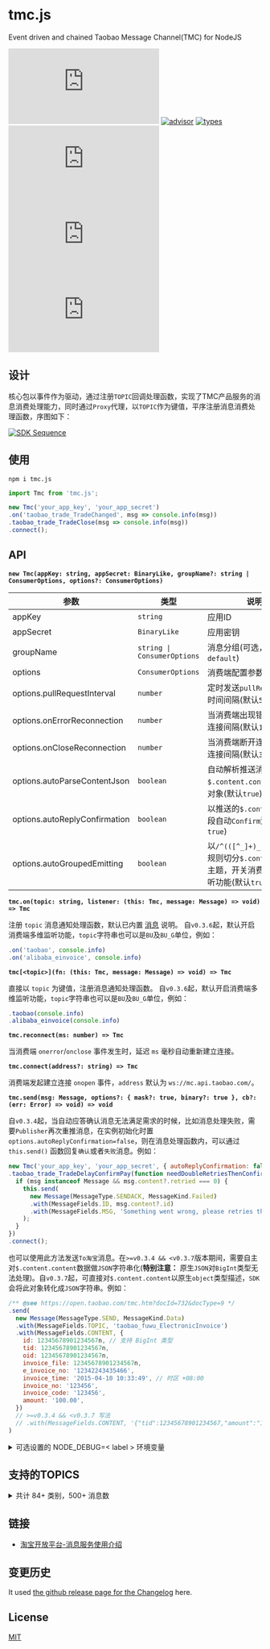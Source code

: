 # tmc.js

Event driven and chained Taobao Message Channel(TMC) for NodeJS

[![release](https://img.shields.io/npm/v/tmc.js)](https://github.com/TheNorthMemory/tmc.js/releases)
[![advisor](https://snyk.io/advisor/npm-package/tmc.js/badge.svg)](https://snyk.io/advisor/npm-package/tmc.js)
[![types](https://img.shields.io/badge/types-included-blue)](https://www.npmjs.com/package/tmc.js)
[![requirement](https://img.shields.io/node/v/tmc.js)](https://www.npmjs.com/package/tmc.js)
[![downloads](https://img.shields.io/npm/dm/tmc.js)](https://www.npmjs.com/package/tmc.js)
[![license](https://img.shields.io/npm/l/tmc.js)](https://www.npmjs.com/package/tmc.js)

## 设计

核心包以事件作为驱动，通过注册`TOPIC`回调处理函数，实现了TMC产品服务的消息消费处理能力，同时通过`Proxy`代理，以`TOPIC`作为键值，平序注册消息消费处理函数，序图如下：

[![SDK Sequence](./.github/sdk-sequence.svg)](./.github/sdk-sequence.mmd)

## 使用

`npm i tmc.js`

```js
import Tmc from 'tmc.js';

new Tmc('your_app_key', 'your_app_secret')
.on('taobao_trade_TradeChanged', msg => console.info(msg))
.taobao_trade_TradeClose(msg => console.info(msg))
.connect();
```

## API

**`new Tmc(appKey: string, appSecret: BinaryLike, groupName?: string | ConsumerOptions, options?: ConsumerOptions)`**

| 参数 | 类型 | 说明 |
| --- | --- | --- |
| appKey | `string` | 应用ID |
| appSecret | `BinaryLike` | 应用密钥 |
| groupName | `string \| ConsumerOptions` | 消息分组(可选，默认`default`) |
| options | `ConsumerOptions` | 消费端配置参数(可选) |
| options.pullRequestInterval | `number` | 定时发送`pullRequest`请求时间间隔(默认`5000`毫秒) |
| options.onErrorReconnection | `number` | 当消费端出现错误，重试连接间隔(默认`15000`毫秒) |
| options.onCloseReconnection | `number` | 当消费端断开连接，重试连接间隔(默认`3000`毫秒) |
| options.autoParseContentJson | `boolean` | 自动解析推送消息`$.content.content`字段为对象(默认`true`) |
| options.autoReplyConfirmation | `boolean` | 以推送的`$.content.id`字段自动`Confirm`消息(默认`true`) |
| options.autoGroupedEmitting | `boolean` | 以`/^(([^_]+)_[^_]+)_.+/`规则切分`$.content.topic`主题，开关消费端多维监听功能(默认`true`) |

**`tmc.on(topic: string, listener: (this: Tmc, message: Message) => void) => Tmc`**

注册 `topic` 消息通知处理函数，默认已内置 [消息](./types/message.in.d.ts) 说明。
自`v0.3.6`起，默认开启消费端多维监听功能，`topic`字符串也可以是`BU`及`BU_G`单位，例如：

```js
.on('taobao', console.info)
.on('alibaba_einvoice', console.info)
```

**`tmc[<topic>](fn: (this: Tmc, message: Message) => void) => Tmc`**

直接以 `topic` 为键值，注册消息通知处理函数。
自`v0.3.6`起，默认开启消费端多维监听功能，`topic`字符串也可以是`BU`及`BU_G`单位，例如：

```js
.taobao(console.info)
.alibaba_einvoice(console.info)
```

**`tmc.reconnect(ms: number) => Tmc`**

当消费端 `onerror`/`onclose` 事件发生时，延迟 `ms` 毫秒自动重新建立连接。

**`tmc.connect(address?: string) => Tmc`**

消费端发起建立连接 `onopen` 事件，`address` 默认为 `ws://mc.api.taobao.com/`。

**`tmc.send(msg: Message, options?: { mask?: true, binary?: true }, cb?: (err: Error) => void) => void`**

自`v0.3.4`起，当自动应答确认消息无法满足需求的时候，比如消息处理失败，需要`Publisher`再次重推消息，在实例初始化时置`options.autoReplyConfirmation=false`，则在消息处理函数内，可以通过 `this.send()` 函数回复`确认`或者`失败`消息。例如：

```js
new Tmc('your_app_key', 'your_app_secret', { autoReplyConfirmation: false })
.taobao_trade_TradeDelayConfirmPay(function needDoubleRetriesThenConfirm(msg) {
  if (msg instanceof Message && msg.content?.retried === 0) {
    this.send(
      new Message(MessageType.SENDACK, MessageKind.Failed)
      .with(MessageFields.ID, msg.content?.id)
      .with(MessageFields.MSG, 'Something went wrong, please retries this ID.')
    );
  }
})
.connect();
```

也可以使用此方法发送`To淘宝`消息。在`>=v0.3.4 && <v0.3.7`版本期间，需要自主对`$.content.content`数据做`JSON`字符串化(**特别注意：** 原生`JSON`对`BigInt`类型无法处理)。自`v0.3.7`起，可直接对`$.content.content`以原生`object`类型描述，`SDK`会将此对象转化成`JSON`字符串。例如：

```js
/** @see https://open.taobao.com/tmc.htm?docId=732&docType=9 */
.send(
  new Message(MessageType.SEND, MessageKind.Data)
  .with(MessageFields.TOPIC, 'taobao_fuwu_ElectronicInvoice')
  .with(MessageFields.CONTENT, {
    id: 12345678901234567n, // 支持 BigInt 类型
    tid: 12345678901234567n,
    oid: 12345678901234567n,
    invoice_file: 12345678901234567n,
    e_invoice_no: '12342243435466',
    invoice_time: '2015-04-10 10:33:49', // 时区 +08:00
    invoice_no: '123456',
    invoice_code: '123456',
    amount: '100.00',
  })
  // >=v0.3.4 && <v0.3.7 写法
  // .with(MessageFields.CONTENT, '{"tid":12345678901234567,"amount":"100.00"}')
)
```

<details><summary>可选设置的 NODE_DEBUG=< label > 环境变量</summary>

| label | 说明 |
| --- | --- |
| `tmc:onping` | 开启 `onping` 时的日志
| `tmc:onopen` | 开启 `onopen` 时的日志
| `tmc:onpull` | 开启 `onpull` 时的日志
| `tmc:onerror` | 开启 `onerror` 时的日志
| `tmc:onclose` | 开启 `onclose` 时的日志
| `tmc:onmessage*` | 开启全部 `onmessage` 时的日志(即`From`淘宝消息)
| `tmc:onmessage:connect` | 开启消费端发起连接 `connect` 时的日志
| `tmc:onmessage:connectack` | 开启消费端回复连接 `connectack` 时的日志
| `tmc:onmessage:send` | 开启消费端接收到(即`From`淘宝) `send` 的消息时的日志
| `tmc:onmessage:sendack` | 当消费端收到(`From`淘宝)消息，消费端消息处理失败，需要服务端重发，须回复`SENDACK(3)`及`FLAG`字典值时的日志
| `tmc:onmessage:send:confirm` | 开启消费端回复接收到的(即`From`淘宝消息)，发送自动确认 `send:confirm` 时的日志

</details>

## 支持的TOPICS

<details><summary>共计 84+ 类别，500+ 消息数</summary>

| 类别 | 消息数 |
| --- | --- |
| 淘宝交易 | 25 |
| 淘宝退款 | 13 |
| 淘宝商品 | 13 |
| 淘宝分销 | 27 |
| 淘宝点点 | 12 |
| 淘宝火车票 | 6 |
| 平台消息 | 9 |
| 交易全链路 | 3 |
| 淘宝机票 | 15 |
| 导购平台 | 21 |
| 淘宝汽车票 | 4 |
| 服务市场 | 9 |
| 天猫服务 | 26 |
| 天猫美妆 | 2 |
| 聚石塔 | 9 |
| 淘宝物流 | 1 |
| 阿里通信 | 19 |
| 天猫魔盒 | 2 |
| 营销平台 | 1 |
| OpenIM消息 | 1 |
| 网上法庭 | 8 |
| 电子发票 | 21 |
| 航旅度假交易 | 8 |
| YunOS YoC | 2 |
| 淘宝直播API | 3 |
| 阿里物联 | 2 |
| 全球购跨境物流 | 1 |
| 零售plus | 8 |
| 客户运营平台API | 19 |
| AE-交易 | 10 |
| 五道口配送 | 5 |
| 百川 | 2 |
| 闲鱼 | 21 |
| 闲鱼回收商消息 | 6 |
| 零售通POS开放平台消息 | 4 |
| DPAAS | 6 |
| AliGenius | 1 |
| 智慧门店下行消息 | 2 |
| 渠道中心API | 4 |
| 五道口订单 | 22 |
| 信息平台-采购 | 3 |
| 1688服务市场 | 1 |
| 酒店商品消息api | 9 |
| 新零售终端下行消息 | 1 |
| 新零售终端上行消息 | 4 |
| 欢行开放平台 | 1 |
| 阿里发票 | 5 |
| 大麦票单状态 | 1 |
| 五道口营销 | 4 |
| 酒店签约中心消息 | 3 |
| 蜂鸟物流 | 6 |
| 商旅API | 3 |
| 阿里健康-O2O中台 | 2 |
| 业务平台新零售-消息上行 | 2 |
| 大麦第三方票务供应商接入 | 9 |
| TVOS应用审核平台 | 1 |
| Gifting送礼 | 1 |
| 五道口商品 | 2 |
| HOMEAI | 2 |
| HOMEAI消息对接 | 5 |
| 零售通_公共 | 8 |
| 酒店标准库基础信息变更消息 | 2 |
| 菜鸟发货工作台 | 1 |
| IOT-智能制造 | 2 |
| 智能制造API | 1 |
| IoT售后解决方案 | 1 |
| OpenMall-API | 5 |
| 闲鱼已验货 | 6 |
| 阿里健康三方机构 | 2 |
| 聚石塔监控告警 | 2 |
| 大资产拍卖Top端拍品消息 | 2 |
| AE-任务平台消息 | 1 |
| 天猫汽车 | 5 |
| 阿信消息通知前台类目 | 4 |
| 阿里健康追溯码 | 1 |
| 自动驾驶API | 3 |
| MMC五盘货项目 | 5 |
| 银泰开放平台消息 | 2 |
| 阿里智付 | 1 |
| 代发管理 | 2 |
| 蚂蚁采购 | 1 |
| 阿里健康&一树-电商中台对接 | 2 |
| 阿里健康-疫苗 | 2 |
| 智能应用 | 1 |

</details>

## 链接

- [淘宝开放平台-消息服务使用介绍](https://open.taobao.com/doc.htm?docId=101663&docType=1)

## 变更历史

It used [the github release page for the Changelog](https://github.com/TheNorthMemory/tmc.js/releases) here.

## License

[MIT](LICENSE)
